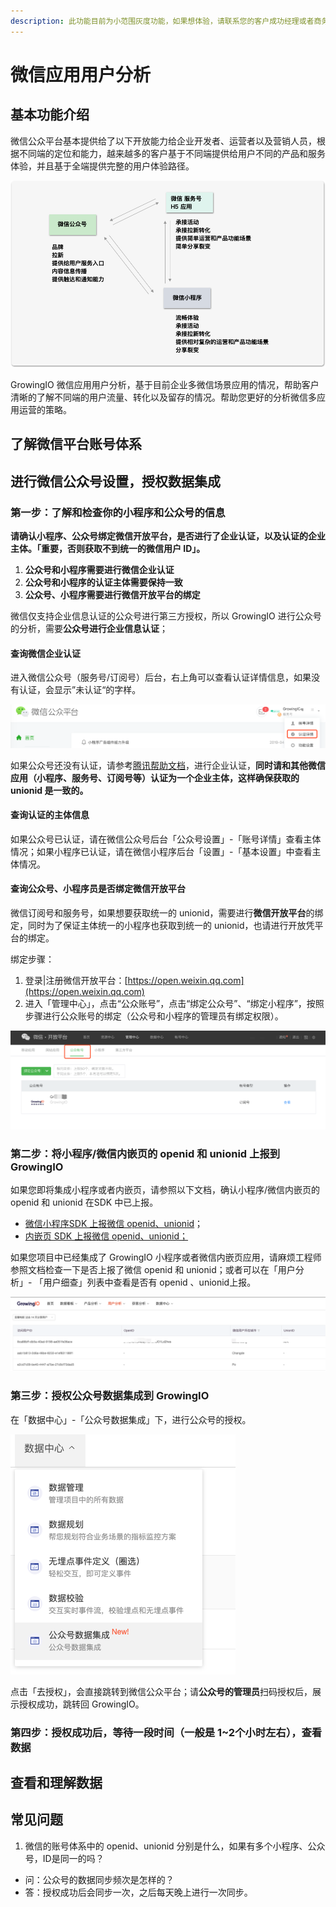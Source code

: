```yaml
---
description: 此功能目前为小范围灰度功能，如果想体验，请联系您的客户成功经理或者商务经理。
---
```


# 微信应用用户分析

## 基本功能介绍

微信公众平台基本提供给了以下开放能力给企业开发者、运营者以及营销人员，根据不同端的定位和能力，越来越多的客户基于不同端提供给用户不同的产品和服务体验，并且基于全端提供完整的用户体验路径。

![](../.gitbook/assets/image%20%28127%29.png)

GrowingIO 微信应用用户分析，基于目前企业多微信场景应用的情况，帮助客户清晰的了解不同端的用户流量、转化以及留存的情况。帮助您更好的分析微信多应用运营的策略。

## 了解微信平台账号体系

## 进行微信公众号设置，授权数据集成

### 第一步：了解和检查你的小程序和公众号的信息

**请确认小程序、公众号绑定微信开放平台，是否进行了企业认证，以及认证的企业主体。「重要，否则获取不到统一的微信用户 ID」。**

1. **公众号和小程序需要进行微信企业认证**
2. **公众号和小程序的认证主体需要保持一致**
3. **公众号、小程序需要进行微信开放平台的绑定**

微信仅支持企业信息认证的公众号进行第三方授权，所以 GrowingIO 进行公众号的分析，需要**公众号进行企业信息认证**；

#### 查询微信企业认证

进入微信公众号（服务号/订阅号）后台，右上角可以查看认证详情信息，如果没有认证，会显示”未认证“的字样。

![&#x5DF2;&#x8BA4;&#x8BC1;](../.gitbook/assets/image%20%28229%29.png)

如果公众号还没有认证，请参考[腾讯帮助文档](https://kf.qq.com/faq/161220Brem2Q161220uUjERB.html)，进行企业认证，**同时请和其他微信应用（小程序、服务号、订阅号等）认证为一个企业主体，这样确保获取的 unionid 是一致的。**

#### 查询认证的主体信息

如果公众号已认证，请在微信公众号后台「公众号设置」-「账号详情」查看主体情况；如果小程序已认证，请在微信小程序后台「设置」-「基本设置」中查看主体情况。

#### 查询公众号、小程序员是否绑定微信开放平台

微信订阅号和服务号，如果想要获取统一的 unionid，需要进行**微信开放平台**的绑定，同时为了保证主体统一的小程序也获取到统一的 unionid，也请进行开放凭平台的绑定。

绑定步骤：

1. 登录\|注册微信开放平台：[https://open.weixin.qq.com](https://open.weixin.qq.com)
2. 进入「管理中心」，点击“公众账号”，点击“绑定公众号”、“绑定小程序”，按照步骤进行公众账号的绑定（公众号和小程序的管理员有绑定权限）。

![&#x5FAE;&#x4FE1;&#x5F00;&#x653E;&#x5E73;&#x53F0;&#x540E;&#x53F0;&#x9875;&#x9762;](../.gitbook/assets/image%20%28242%29.png)

### **第二步：将小程序/微信内嵌页的 openid 和 unionid 上报到 GrowingIO**

如果您即将集成小程序或者内嵌页，请参照以下文档，确认小程序/微信内嵌页的 openid 和 unionid 在SDK 中已上报。

* [微信小程序SDK 上报微信 openid、unionid](https://docs.growingio.com/docs/sdk-integration/xiao-cheng-xu-xiao-you-xi-yi-ji-nei-qian-ye-sdk/wei-xin-xiao-cheng-xu-sdk/wei-xin-xiao-cheng-xu-sdk-sdk-ban-ben1.9.1/#bang-ding-wei-xin-yong-hu-id)；
* [内嵌页 SDK 上报微信 openid、unionid；](https://docs.growingio.com/docs/sdk-integration/xiao-cheng-xu-xiao-you-xi-yi-ji-nei-qian-ye-sdk/wei-xin-nei-qian-ye-sdk-xin-ban#bang-ding-wei-xin-yong-hu-id)

如果您项目中已经集成了 GrowingIO 小程序或者微信内嵌页应用，请麻烦工程师参照文档检查一下是否上报了微信 openid 和 unionid；或者可以在「用户分析」- 「用户细查」列表中查看是否有 openid 、unionid上报。

![&#x6D4B;&#x8BD5;&#x6570;&#x636E;&#x793A;&#x4F8B;](../.gitbook/assets/image%20%28129%29.png)

### **第三步：授权公众号数据集成到 GrowingIO**

在「数据中心」-「公众号数据集成」下，进行公众号的授权。

![&#x793A;&#x4F8B;](../.gitbook/assets/image%20%28380%29.png)

点击「去授权」，会直接跳转到微信公众平台；请**公众号的管理员**扫码授权后，展示授权成功，跳转回 GrowingIO。

### 第四步：授权成功后，等待一段时间（一般是 1~2个小时左右），查看数据

## 查看和理解数据

## 常见问题

1. 微信的账号体系中的 openid、unionid 分别是什么，如果有多个小程序、公众号，ID是同一的吗？

* 问：公众号的数据同步频次是怎样的？
* 答：授权成功后会同步一次，之后每天晚上进行一次同步。









